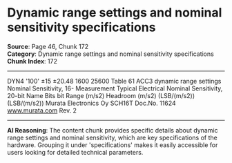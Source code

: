 # Dynamic range settings and nominal sensitivity specifications

**Source**: Page 46, Chunk 172  
**Category**: Dynamic range settings and nominal sensitivity specifications  
**Chunk Index**: 172

---

DYN4 '100' ±15 ±20.48 1600 25600
Table 61 ACC3 dynamic range settings
Nominal Sensitivity, 16-
Measurement Typical Electrical Nominal Sensitivity, 20-bit
Name Bits bit
Range (m/s2) Headroom (m/s2) (LSB/(m/s2))
(LSB/(m/s2))
Murata Electronics Oy SCH16T Doc.No. 11624
www.murata.com Rev. 2

---

**AI Reasoning**: The content chunk provides specific details about dynamic range settings and nominal sensitivity, which are key specifications of the hardware. Grouping it under 'specifications' makes it easily accessible for users looking for detailed technical parameters.
